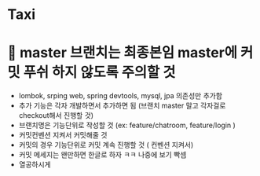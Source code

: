 # Taxi

# 🚀 master 브랜치는 최종본임 master에 커밋 푸쉬 하지 않도록 주의할 것
  
  - lombok, srping web, spring devtools, mysql, jpa 의존성만 추가함
  - 추가 기능은 각자 개발하면서 추가하면 됨 (브랜치 master 말고 각자걸로 checkout해서 진행할 것)
  - 브랜치명은 기능단위로 작성할 것 (ex: feature/chatroom, feature/login )
  - 커밋컨벤션 지켜서 커밋해줄 것
  - 커밋의 경우 기능단위로 커밋 계속 진행할 것 ( 컨벤션 지켜서)
  - 커밋 메세지는 왠만하면 한글로 하자 ㅋㅋ 나중에 보기 빡셈
  - 열공하시게
